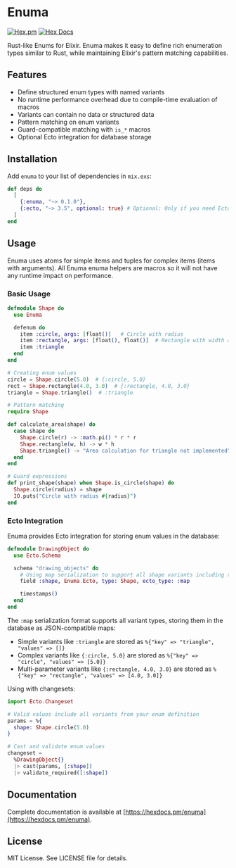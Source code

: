 # Enuma

[![Hex.pm](https://img.shields.io/hexpm/v/enuma.svg)](https://hex.pm/packages/enuma)
[![Hex Docs](https://img.shields.io/badge/hex-docs-blue.svg)](https://hexdocs.pm/enuma)

Rust-like Enums for Elixir. Enuma makes it easy to define rich enumeration types similar to Rust, while maintaining Elixir's pattern matching capabilities.

## Features

- Define structured enum types with named variants
- No runtime performance overhead due to compile-time evaluation of macros
- Variants can contain no data or structured data
- Pattern matching on enum variants
- Guard-compatible matching with `is_*` macros
- Optional Ecto integration for database storage

## Installation

Add `enuma` to your list of dependencies in `mix.exs`:

```elixir
def deps do
  [
    {:enuma, "~> 0.1.0"},
    {:ecto, "~> 3.5", optional: true} # Optional: Only if you need Ecto integration
  ]
end
```

## Usage

Enuma uses atoms for simple items and tuples for complex items (items with arguments). All Enuma
enuma helpers are macros so it will not have any runtime impact on performance.

### Basic Usage

```elixir
defmodule Shape do
  use Enuma

  defenum do
    item :circle, args: [float()]   # Circle with radius
    item :rectangle, args: [float(), float()]  # Rectangle with width and height
    item :triangle
  end
end

# Creating enum values
circle = Shape.circle(5.0)  # {:circle, 5.0}
rect = Shape.rectangle(4.0, 3.0)  # {:rectangle, 4.0, 3.0}
triangle = Shape.triangle()  # :triangle

# Pattern matching
require Shape

def calculate_area(shape) do
  case shape do
    Shape.circle(r) -> :math.pi() * r * r
    Shape.rectangle(w, h) -> w * h
    Shape.triangle() -> "Area calculation for triangle not implemented"
  end
end

# Guard expressions
def print_shape(shape) when Shape.is_circle(shape) do
  Shape.circle(radius) = shape
  IO.puts("Circle with radius #{radius}")
end
```

### Ecto Integration

Enuma provides Ecto integration for storing enum values in the database:

```elixir
defmodule DrawingObject do
  use Ecto.Schema

  schema "drawing_objects" do
    # Using map serialization to support all shape variants including those with parameters
    field :shape, Enuma.Ecto, type: Shape, ecto_type: :map

    timestamps()
  end
end
```

The `:map` serialization format supports all variant types, storing them in the database as JSON-compatible maps:

- Simple variants like `:triangle` are stored as `%{"key" => "triangle", "values" => []}`
- Complex variants like `{:circle, 5.0}` are stored as `%{"key" => "circle", "values" => [5.0]}`
- Multi-parameter variants like `{:rectangle, 4.0, 3.0}` are stored as `%{"key" => "rectangle", "values" => [4.0, 3.0]}`

Using with changesets:

```elixir
import Ecto.Changeset

# Valid values include all variants from your enum definition
params = %{
  shape: Shape.circle(5.0)
}

# Cast and validate enum values
changeset =
  %DrawingObject{}
  |> cast(params, [:shape])
  |> validate_required([:shape])
```

## Documentation

Complete documentation is available at [https://hexdocs.pm/enuma](https://hexdocs.pm/enuma).

## License

MIT License. See LICENSE file for details.

